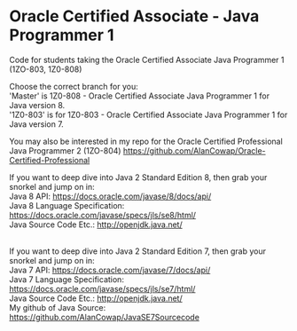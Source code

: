 # Oracle Certified Associate - Java Programmer 1
Code for students taking the Oracle Certified Associate Java Programmer 1 (1ZO-803, 1Z0-808)

Choose the correct branch for you: <br>
'Master' is 1Z0-808 - Oracle Certified Associate Java Programmer 1 for Java version 8. <br>
'1Z0-803' is for 1Z0-803 - Oracle Certified Associate Java Programmer 1 for Java version 7. <br>

You may also be interested in my repo for the Oracle Certified Professional Java Programmer 2 (1ZO-804) https://github.com/AlanCowap/Oracle-Certified-Professional

If you want to deep dive into Java 2 Standard Edition 8, then grab your snorkel and jump on in: <br>
Java 8 API:                     https://docs.oracle.com/javase/8/docs/api/ <br>
Java 8 Language Specification:  https://docs.oracle.com/javase/specs/jls/se8/html/ <br>
Java Source Code Etc.:          http://openjdk.java.net/ <br>
<br>


If you want to deep dive into Java 2 Standard Edition 7, then grab your snorkel and jump on in: <br>
Java 7 API:                     https://docs.oracle.com/javase/7/docs/api/ <br>
Java 7 Language Specification:  https://docs.oracle.com/javase/specs/jls/se7/html/ <br>
Java Source Code Etc.:          http://openjdk.java.net/ <br>
My github of Java Source:       https://github.com/AlanCowap/JavaSE7Sourcecode <br>
<br>
